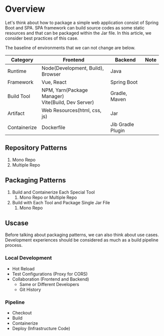 # Overview

Let's think about how to package a simple web application consist of Spring Boot and SPA. SPA framework can build source codes as some static resources and that can be packaged within the Jar file. In this article, we consider best practices of this case.

The baseline of environments that we can not change are below.

|Category|Frontend|Backend|Note|
|-|-|-|-|
|Runtime|Node(Development, Build), Browser|Java||
|Framework|Vue, React|Spring Boot||
|Build Tool|NPM, Yarn(Package Manager)<br>Vite(Build, Dev Server)|Gradle, Maven||
|Artifact|Web Resources(html, css, js)|Jar||
|Containerize|Dockerfile|Jib Gradle Plugin||

## Repository Patterns

1. Mono Repo
2. Multiple Repo
## Packaging Patterns

1. Build and Containerize Each Special Tool
	1. Mono Repo or Multiple Repo
2. Build with Each Tool and Package Single Jar File
	1. Mono Repo
## Uscase

Before talking about packaging patterns, we can also think about use cases. Development experiences should be considered as much as a build pipeline process.
### Local Development

* Hot Reload
* Test Configurations (Proxy for CORS)
* Collaboration (Frontend and Backend)
	* Same or Different Developers
	* Git History

### Pipeline

* Checkout
* Build
* Containerize
* Deploy (Infrastructure Code)
